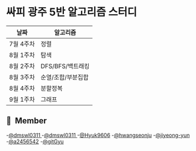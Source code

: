 # 싸피 광주 5반 알고리즘 스터디

| 날짜          |   알고리즘     |
| ------------- | ------------- |
| 7월 4주차  | 정렬  |
| 8월 1주차  | 탐색  |
| 8월 2주차  | DFS/BFS/백트래킹  |
| 8월 3주차  | 순열/조합/부분집합  |
| 8월 4주차  | 분할정복 |
| 9월 1주차  | 그래프 |

## 📘&nbsp; Member
 -[@dmswl0311 ](https://github.com/dmswl0311 )
 -[@dmswl0311 ](https://github.com/dmswl0311 )
 -[@Hyuk9606](https://github.com/Hyuk9606)
 -[@hwangseonju](https://github.com/hwangseonju)
 -[@jiyeong-yun](https://github.com/jiyeong-yun)
 -[@a2456542](https://github.com/a2456542)
 -[@gitGyu](https://github.com/hangyujung )
